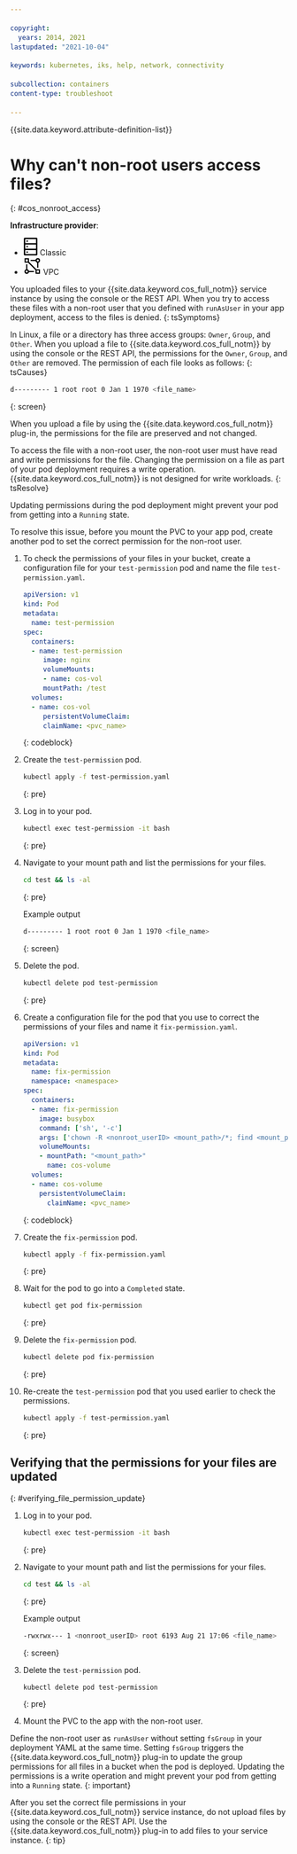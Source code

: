 ```yaml
---

copyright: 
  years: 2014, 2021
lastupdated: "2021-10-04"

keywords: kubernetes, iks, help, network, connectivity

subcollection: containers
content-type: troubleshoot

---
```

{{site.data.keyword.attribute-definition-list}}



# Why can't non-root users access files?
{: #cos_nonroot_access}

**Infrastructure provider**:
* ![Classic infrastructure provider icon.](images/icon-classic-2.png) Classic
* ![VPC infrastructure provider icon.](images/icon-vpc-2.png) VPC


You uploaded files to your {{site.data.keyword.cos_full_notm}} service instance by using the console or the REST API. When you try to access these files with a non-root user that you defined with `runAsUser` in your app deployment, access to the files is denied.
{: tsSymptoms}


In Linux, a file or a directory has three access groups: `Owner`, `Group`, and `Other`. When you upload a file to {{site.data.keyword.cos_full_notm}} by using the console or the REST API, the permissions for the `Owner`, `Group`, and `Other` are removed. The permission of each file looks as follows:
{: tsCauses}

```sh
d--------- 1 root root 0 Jan 1 1970 <file_name>
```
{: screen}

When you upload a file by using the {{site.data.keyword.cos_full_notm}} plug-in, the permissions for the file are preserved and not changed.


To access the file with a non-root user, the non-root user must have read and write permissions for the file. Changing the permission on a file as part of your pod deployment requires a write operation. {{site.data.keyword.cos_full_notm}} is not designed for write workloads.
{: tsResolve}

Updating permissions during the pod deployment might prevent your pod from getting into a `Running` state.

To resolve this issue, before you mount the PVC to your app pod, create another pod to set the correct permission for the non-root user.

1. To check the permissions of your files in your bucket, create a configuration file for your `test-permission` pod and name the file `test-permission.yaml`.
    ```yaml
    apiVersion: v1
    kind: Pod
    metadata:
      name: test-permission
    spec:
      containers:
      - name: test-permission
         image: nginx
         volumeMounts:
         - name: cos-vol
         mountPath: /test
      volumes:
      - name: cos-vol
         persistentVolumeClaim:
         claimName: <pvc_name>
   ```
   {: codeblock}

2. Create the `test-permission` pod.

    ```sh
    kubectl apply -f test-permission.yaml
    ```
    {: pre}

3. Log in to your pod.

    ```sh
    kubectl exec test-permission -it bash
    ```
    {: pre}

4. Navigate to your mount path and list the permissions for your files.

    ```sh
    cd test && ls -al
    ```
    {: pre}

    Example output

    ```sh
    d--------- 1 root root 0 Jan 1 1970 <file_name>
    ```
    {: screen}

5. Delete the pod.

    ```sh
    kubectl delete pod test-permission
    ```
    {: pre}

6. Create a configuration file for the pod that you use to correct the permissions of your files and name it `fix-permission.yaml`.

    ```yaml
    apiVersion: v1
    kind: Pod
    metadata:
      name: fix-permission
      namespace: <namespace>
    spec:
      containers:
      - name: fix-permission
        image: busybox
        command: ['sh', '-c']
        args: ['chown -R <nonroot_userID> <mount_path>/*; find <mount_path>/ -type d -print -exec chmod u=+rwx,g=+rx {} \;']
        volumeMounts:
        - mountPath: "<mount_path>"
          name: cos-volume
      volumes:
      - name: cos-volume
        persistentVolumeClaim:
          claimName: <pvc_name>
    ```
    {: codeblock}

3. Create the `fix-permission` pod.

    ```sh
    kubectl apply -f fix-permission.yaml
    ```
    {: pre}

4. Wait for the pod to go into a `Completed` state. 

    ```sh
    kubectl get pod fix-permission
    ```
    {: pre}

5. Delete the `fix-permission` pod.

    ```sh
    kubectl delete pod fix-permission
    ```
    {: pre}

5. Re-create the `test-permission` pod that you used earlier to check the permissions.

    ```sh
    kubectl apply -f test-permission.yaml
    ```
    {: pre}

## Verifying that the permissions for your files are updated
{: #verifying_file_permission_update}

1. Log in to your pod.

    ```sh
    kubectl exec test-permission -it bash
    ```
    {: pre}

2. Navigate to your mount path and list the permissions for your files.

    ```sh
    cd test && ls -al
    ```
    {: pre}

    Example output

    ```sh
    -rwxrwx--- 1 <nonroot_userID> root 6193 Aug 21 17:06 <file_name>
    ```
    {: screen}

6. Delete the `test-permission` pod.

    ```sh
    kubectl delete pod test-permission
    ```
    {: pre}

7. Mount the PVC to the app with the non-root user.


Define the non-root user as `runAsUser` without setting `fsGroup` in your deployment YAML at the same time. Setting `fsGroup` triggers the {{site.data.keyword.cos_full_notm}} plug-in to update the group permissions for all files in a bucket when the pod is deployed. Updating the permissions is a write operation and might prevent your pod from getting into a `Running` state.
{: important}

After you set the correct file permissions in your {{site.data.keyword.cos_full_notm}} service instance, do not upload files by using the console or the REST API. Use the {{site.data.keyword.cos_full_notm}} plug-in to add files to your service instance.
{: tip}






